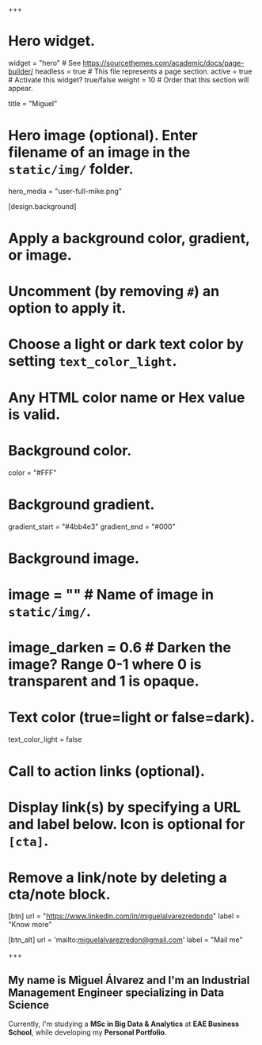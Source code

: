 +++
# Hero widget.
widget = "hero"  # See https://sourcethemes.com/academic/docs/page-builder/
headless = true  # This file represents a page section.
active = true  # Activate this widget? true/false
weight = 10  # Order that this section will appear.

title = "Miguel"

# Hero image (optional). Enter filename of an image in the `static/img/` folder.
hero_media = "user-full-mike.png"

[design.background]
  # Apply a background color, gradient, or image.
  #   Uncomment (by removing `#`) an option to apply it.
  #   Choose a light or dark text color by setting `text_color_light`.
  #   Any HTML color name or Hex value is valid.

  # Background color.
   color = "#FFF"
  
  # Background gradient.
   gradient_start = "#4bb4e3"
   gradient_end = "#000"
  
  # Background image.
  # image = ""  # Name of image in `static/img/`.
  # image_darken = 0.6  # Darken the image? Range 0-1 where 0 is transparent and 1 is opaque.

  # Text color (true=light or false=dark).  
  text_color_light = false

# Call to action links (optional).
#   Display link(s) by specifying a URL and label below. Icon is optional for `[cta]`.
#   Remove a link/note by deleting a cta/note block.

[btn]
  url = "https://www.linkedin.com/in/miguelalvarezredondo"
  label = "Know more"
  
[btn_alt]
  url = 'mailto:miguelalvarezredon@gmail.com'
  label = "Mail me"

+++

## My name is **Miguel Álvarez** and I'm an **Industrial Management Engineer** specializing in **Data Science**

Currently, I'm studying a **MSc in Big Data & Analytics** at **EAE Business School**, while developing my **Personal Portfolio**.
